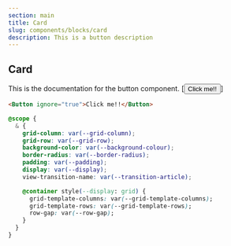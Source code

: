 ```yaml
---
section: main
title: Card
slug: components/blocks/card
description: This is a button description
---
```

<!-- main -->
## Card
This is the documentation for the button component.
[<Button ignore="true">Click me!!</Button>]


```html
<Button ignore="true">Click me!!</Button>
```

```css
@scope {
  & {
    grid-column: var(--grid-column);
    grid-row: var(--grid-row);
    background-color: var(--background-colour);
    border-radius: var(--border-radius);
    padding: var(--padding);
    display: var(--display);
    view-transition-name: var(--transition-article);

    @container style(--display: grid) {
      grid-template-columns: var(--grid-template-columns);
      grid-template-rows: var(--grid-template-rows);
      row-gap: var(--row-gap);
    }
  }
}
```


